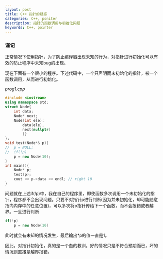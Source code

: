 ```yaml
---
layout: post
title: C++ 指针的疑惑
categories: C++, poniter
description: 指针的函数调用与初始化问题
keywords: C++, pointer
---
```


### 谨记

正常情况下使用指针，为了防止编译器出现未知的行为，对指针进行初始化可以有效的防止程序中未知bug的出现。

现在下面有一个很小的程序。下述代码中，一个只声明而未初始化的指针，被一个函数调用，从而进行初始化。

*prog1.cpp*

```C++
#include <iostream>
using namespace std;
struct Node{
	int data;
	Node* next;
	Node(int ele):
		data(ele),
		next(nullptr)
		{}
};
void test(Node*& p){
//	p = NULL;
//	if(!p)
	p = new Node(10);
}
int main(){
	Node* p;
	test(p);
	cout << p->data << endl; // right 10
}
```

问题就在上述if(!p)中，我在自己的程序里，即使函数多次调用一个未初始化的指针，程序都不会出现问题。只要不对指针p进行判断(因为并未初始化，却可能随意指向内存中的任意位置)，可以多次将p指针传给下一个函数，而不会报错或者越界。一旦进行判断

```c++
if(!p)
    p = new Node(10)
```

此时就会有未知的情况发生，最后输出*p的值一直是1。

因此，对指针初始化，真的是一个血的教训。好的情况只是不符合预期而已，坏的情况则直接是越界报错。

